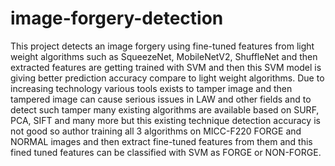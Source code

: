 # image-forgery-detection
This project detects an image forgery using fine-tuned features from light weight algorithms such as SqueezeNet, MobileNetV2, ShuffleNet and then extracted features are getting trained with SVM and then this SVM model is  giving better prediction accuracy compare to light weight algorithms.
Due to increasing technology various tools exists to tamper image and then tampered image can cause serious issues in LAW and other fields and to detect such tamper many existing algorithms are available based on SURF, PCA, SIFT and many more but this existing technique detection accuracy is not good so author training all 3 algorithms on MICC-F220 FORGE and NORMAL images and then extract fine-tuned features from them and this fined tuned features can be classified with SVM as FORGE or NON-FORGE.

